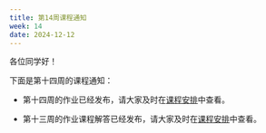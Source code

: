 ```yaml
---
title: 第14周课程通知
week: 14
date: 2024-12-12
---
```


各位同学好！

下面是第十四周的课程通知：

- 第十四周的作业已经发布，请大家及时在[课程安排](../schedule)中查看。

- 第十三周的作业课程解答已经发布，请大家及时在[课程安排](../schedule)中查看。



